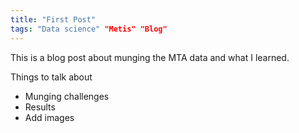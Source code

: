 ```yaml
---
title: "First Post"
tags: "Data science" "Metis" "Blog"
---
```

This is a blog post about munging the MTA data and what I learned.

Things to talk about
- Munging challenges
- Results
- Add images

